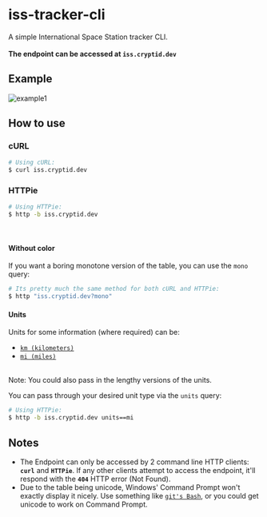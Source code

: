 # iss-tracker-cli
A simple International Space Station tracker CLI.
<br/>
<br/>
**The endpoint can be accessed at `iss.cryptid.dev`**

## Example
![example1](https://s4.gifyu.com/images/issGIF.gif)

## How to use

### cURL
```sh
# Using cURL:
$ curl iss.cryptid.dev
```

### HTTPie
```sh
# Using HTTPie:
$ http -b iss.cryptid.dev
```
<br/>

#### Without color

If you want a boring monotone version of the table, you can use the `mono` query:
```sh
# Its pretty much the same method for both cURL and HTTPie:
$ http "iss.cryptid.dev?mono"
``` 

#### Units
Units for some information (where required) can be:
 * [`km (kilometers)`](https://en.wikipedia.org/wiki/Kilometre "In case you dont know :)")
 * [`mi (miles)`](https://en.wikipedia.org/wiki/Mile "In case you dont know :)")

<br/>Note: You could also pass in the lengthy versions of the units.

You can pass through your desired unit type via the `units` query:
```sh
# Using HTTPie:
$ http -b iss.cryptid.dev units==mi
```

## Notes
* The Endpoint can only be accessed by 2 command line HTTP clients: **`curl`** and **`HTTPie`**. If any other clients attempt to access the endpoint, it'll respond with the **`404`** HTTP error (Not Found).
* Due to the table being unicode, Windows' Command Prompt won't exactly display it nicely. Use something like 
[`git's Bash`](https://gitforwindows.org/), or you could get unicode to work on Command Prompt.
